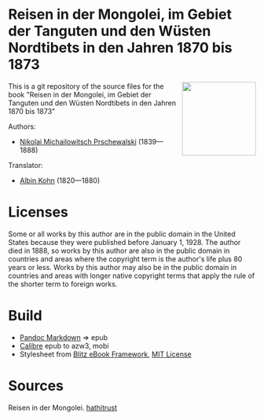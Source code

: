 # Reisen in der Mongolei, im Gebiet der Tanguten und den Wüsten Nordtibets in den Jahren 1870 bis 1873

<img align="right" height="150" src="https://github.com/kogo59/Reisen_in_der_Mongolei/assets/13177792/2dda085b-f164-481a-8b77-5c4644823c7c">

This is a git repository of the source files for the book "Reisen in der Mongolei, im Gebiet der Tanguten und den Wüsten Nordtibets in den Jahren 1870 bis 1873"

Authors:

* [Nikolai Michailowitsch Prschewalski](https://de.wikipedia.org/wiki/Nikolai_Michailowitsch_Prschewalski) (1839—1888)

Translator:

* [Albin Kohn](https://portal.dnb.de/opac.htm?method=simpleSearch&cqlMode=true&query=nid%3D116308168) (1820—1880)


# Licenses
Some or all works by this author are in the public domain in the United States
because they were published before January 1, 1928. The author died in 1888, so
works by this author are also in the public domain in countries and areas where
the copyright term is the author's life plus 80 years or less. Works by this
author may also be in the public domain in countries and areas with longer
native copyright terms that apply the rule of the shorter term to foreign works.

# Build
* [Pandoc Markdown](https://pandoc.org/MANUAL.html#pandocs-markdown) => epub
* [Calibre](https://calibre-ebook.com/) epub to azw3, mobi
* Stylesheet from [Blitz eBook Framework](https://friendsofepub.github.io/Blitz/), [MIT License](https://github.com/FriendsOfEpub/Blitz/blob/master/LICENSE)

# Sources
Reisen in der Mongolei. [hathitrust](https://babel.hathitrust.org/cgi/pt?id=wu.89098632326&view=1up&seq=13)

